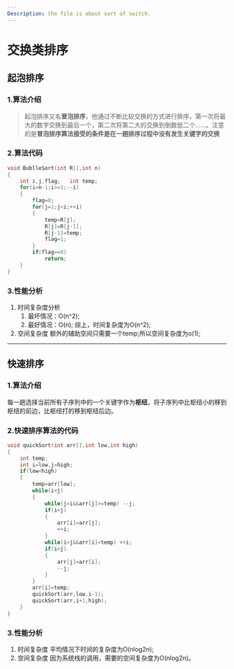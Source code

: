 ```yaml
---
Description: the file is about sort of switch.
---
```

# 交换类排序
## 起泡排序
### 1.算法介绍
>起泡排序又名**冒泡排序**，他通过不断比较交换的方式进行排序，第一次将最大的数字交换到最后一个，第二次将第二大的交换到倒数低二个......。注意的是**冒泡排序算法接受的条件是在一趟排序过程中没有发生关键字的交换**
### 2.算法代码
```c
void BublleSort(int R[],int n)
{
	int i,j,flag;	int temp;
	for(i=n-1;i>=1;--i)
	{
		flag=0;
		for(j=1;j<i;++i)
		{
			temp=R[j];
			R[j]=R[j-1];
			R[j-1]=temp;
			flag=1;
		}
		if(flag==0)
			return;
	}
}
```
### 3.性能分析
1. 时间复杂度分析<br>
	1. 最坏情况：O(n^2);
	2. 最好情况：O(n);
	综上，时间复杂度为O(n^2);
2. 空间复杂度
额外的辅助空间只需要一个temp;所以空间复杂度为o(1);
---
## 快速排序
### 1.算法介绍
每一趟选择当前所有子序列中的一个关键字作为**枢纽**，将子序列中比枢纽小的移到枢纽的前边，比枢纽打的移到枢纽后边。
### 2.快速排序算法的代码
```c
void quickSort(int arr[],int low,int high)
{
	int temp;
	int i=low,j=high;
	if(low<high)
	{
		temp=arr[low];
		while(i<j)
		{
			while(j>i&&arr[j]>=temp) --j;
			if(i<j)
			{
				arr[i]=arr[j];
				++i;
			}
			while(i<j&&arr[i]<temp) ++i;
			if(i<j)
			{
				arr[j]=arr[i];
				--j;
			}
		}
		arr[i]=temp;
		quickSort(arr,low,i-1);
		quickSort(arr,i+1,high);
	}
}
```
### 3.性能分析
1. 时间复杂度
	平均情况下时间的复杂度为O(nlog2n);
2. 空间复杂度
	因为系统栈的调用，需要的空间复杂度为O(nlog2n)。
